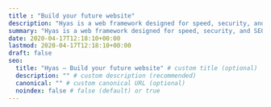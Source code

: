 ```yaml
---
title : "Build your future website"
description: "Hyas is a web framework designed for speed, security, and SEO — all powered by Hugo and npm."
summary: "Hyas is a web framework designed for speed, security, and SEO — all powered by Hugo and npm."
date: 2020-04-17T12:18:10+00:00
lastmod: 2020-04-17T12:18:10+00:00
draft: false
seo:
  title: "Hyas — Build your future website" # custom title (optional)
  description: "" # custom description (recommended)
  canonical: "" # custom canonical URL (optional)
  noindex: false # false (default) or true
---
```

